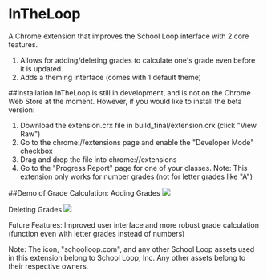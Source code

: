 # InTheLoop
A Chrome extension that improves the School Loop interface with 2 core features.   
1. Allows for adding/deleting grades to calculate one's grade even before it is updated.   
2. Adds a theming interface (comes with 1 default theme)   

##Installation
InTheLoop is still in development, and is not on the Chrome Web Store at the moment. However, if you would like to install the beta version:   

1.  Download the extension.crx file in build_final/extension.crx (click "View Raw")
2.  Go to the chrome://extensions page and enable the "Developer Mode" checkbox
3.  Drag and drop the file into chrome://extensions
4.  Go to the "Progress Report" page for one of your classes.
Note: This extension only works for number grades (not for letter grades like "A")

##Demo of Grade Calculation:
Adding Grades
![](https://i.gyazo.com/3df6057e276cac0228153a3cf29a81fa.gif)

Deleting Grades
![](https://i.gyazo.com/c58a324298bf87404d153c2f85afb485.gif)

Future Features: Improved user interface and more robust grade calculation (function even with letter grades instead of numbers)

Note: The icon, "schoolloop.com", and any other School Loop assets used in this extension belong to School Loop, Inc. Any other assets belong to their respective owners.
